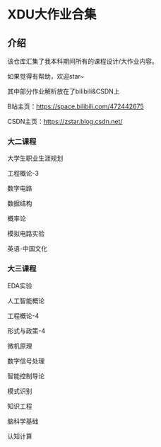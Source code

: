 # XDU大作业合集

## 介绍
该仓库汇集了我本科期间所有的课程设计/大作业内容。

如果觉得有帮助，欢迎star~

其中部分作业解析放在了bilibili&CSDN上

B站主页：https://space.bilibili.com/472442675

CSDN主页：https://zstar.blog.csdn.net/

### 大二课程

大学生职业生涯规划

工程概论-3

数字电路

数据结构

概率论

模拟电路实验

英语-中国文化

### 大三课程

EDA实验

人工智能概论

工程概论-4

形式与政策-4

微机原理

数字信号处理

智能控制导论

模式识别

知识工程

脑科学基础

认知计算


